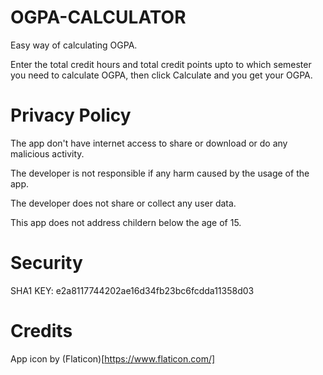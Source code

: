 # OGPA-CALCULATOR
Easy way of calculating OGPA.

Enter the total credit hours and total credit points upto to which semester you need to calculate OGPA, then click Calculate and you get your OGPA.


# Privacy Policy
The app don't have internet access to share or download or do any malicious activity.

The developer is not responsible if any harm caused by the usage of the app.

The developer does not share or collect any user data.

This app does not address childern below the age of 15.

# Security
SHA1 KEY: e2a8117744202ae16d34fb23bc6fcdda11358d03


# Credits
App icon by (Flaticon)[https://www.flaticon.com/]

